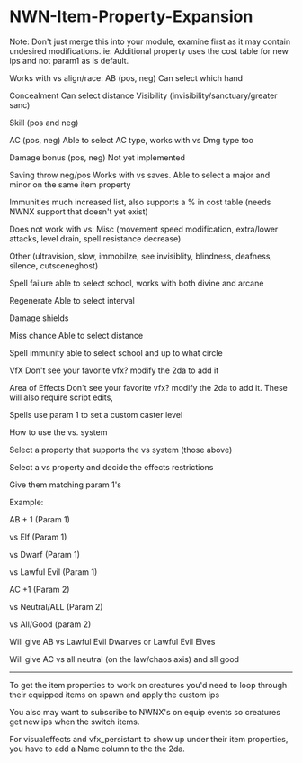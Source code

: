 # NWN-Item-Property-Expansion

Note: Don't just merge this into your module, examine first as it may contain undesired modifications.
ie: Additional property uses the cost table for new ips and not param1 as is default.

Works with vs align/race:
AB (pos, neg)	Can select which hand

Concealment	Can select distance
Visibility (invisibility/sanctuary/greater sanc)

Skill (pos and neg)

AC (pos, neg)	Able to select AC type, works with vs Dmg type too

Damage bonus (pos, neg)	Not yet implemented

Saving throw neg/pos	Works with vs saves. Able to select a major and minor on the same item property

Immunities	much increased list, also supports a % in cost table (needs NWNX support that doesn't yet exist)

Does not work with vs:
Misc (movement speed modification, extra/lower attacks, level drain, spell resistance decrease)

Other (ultravision, slow, immobilze, see invisiblity, blindness, deafness, silence, cutsceneghost)

Spell failure	able to select school, works with both divine and arcane

Regenerate	Able to select interval

Damage shields

Miss chance	Able to select distance

Spell immunity	able to select school and up to what circle

VfX	Don't see your favorite vfx? modify the 2da  to add it

Area of Effects	Don't see your favorite vfx? modify the 2da  to add it. These will also require script edits,

Spells	use param 1 to set a custom caster level

How to use the vs. system

Select a property that supports the vs system (those above)

Select a  vs property and decide the effects restrictions

Give them matching param 1's

Example:

AB + 1  (Param 1)

vs Elf (Param 1)

vs Dwarf (Param 1)

vs Lawful Evil (Param 1)

AC +1  (Param 2)

vs Neutral/ALL (Param 2)

vs All/Good (param 2)

Will give AB vs Lawful Evil Dwarves or Lawful Evil Elves

Will give AC vs all neutral (on the law/chaos axis) and sll good



-----------

To get the item properties to work on creatures you'd need to loop through their equipped items on spawn and apply the custom ips

You also may want to subscribe to NWNX's on equip events so creatures get new ips when the switch items.


For visualeffects and vfx_persistant to show up under their item properties, you have to add a Name column to the the 2da.